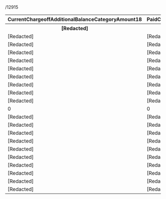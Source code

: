 /12915


<table>
<tr>
<th>CurrentChargeoffAdditionalBalanceCategoryAmount18</th>
<th>PaidChargeoffAdditionalBalanceCategoryAmount18</th>
<th>AdditionalBalanceCategoryDescription19</th>
</tr>
<tr>
<th>[Redacted]</th>
<th>[Redacted]</th>
<th>[Redacted]</th>
</tr>
<tr>
<td>[Redacted]</td>
<td>[Redacted]</td>
<td>[Redacted]</td>
</tr>
<tr>
<td>[Redacted]</td>
<td>[Redacted]</td>
<td>[Redacted]</td>
</tr>
<tr>
<td>[Redacted]</td>
<td>[Redacted]</td>
<td>[Redacted]</td>
</tr>
<tr>
<td>[Redacted]</td>
<td>[Redacted]</td>
<td>[Redacted]</td>
</tr>
<tr>
<td>[Redacted]</td>
<td>[Redacted]</td>
<td>[Redacted]</td>
</tr>
<tr>
<td>[Redacted]</td>
<td>[Redacted]</td>
<td>[Redacted]</td>
</tr>
<tr>
<td>[Redacted]</td>
<td>[Redacted]</td>
<td>[Redacted]</td>
</tr>
<tr>
<td>[Redacted]</td>
<td>[Redacted]</td>
<td>[Redacted]</td>
</tr>
<tr>
<td>[Redacted]</td>
<td>[Redacted]</td>
<td>[Redacted]</td>
</tr>
<tr>
<td>0</td>
<td>0</td>
<td>0</td>
</tr>
<tr>
<td>[Redacted]</td>
<td>[Redacted]</td>
<td>[Redacted]</td>
</tr>
<tr>
<td>[Redacted]</td>
<td>[Redacted]</td>
<td>[Redacted]</td>
</tr>
<tr>
<td>[Redacted]</td>
<td>[Redacted]</td>
<td>[Redacted]</td>
</tr>
<tr>
<td>[Redacted]</td>
<td>[Redacted]</td>
<td>[Redacted]</td>
</tr>
<tr>
<td>[Redacted]</td>
<td>[Redacted]</td>
<td>[Redacted]</td>
</tr>
<tr>
<td>[Redacted]</td>
<td>[Redacted]</td>
<td>[Redacted]</td>
</tr>
<tr>
<td>[Redacted]</td>
<td>[Redacted]</td>
<td>[Redacted]</td>
</tr>
<tr>
<td>[Redacted]</td>
<td>[Redacted]</td>
<td>[Redacted]</td>
</tr>
<tr>
<td>[Redacted]</td>
<td>[Redacted]</td>
<td>[Redacted]</td>
</tr>
<tr>
<td>[Redacted]</td>
<td>[Redacted]</td>
<td>[Redacted]</td>
</tr>
</table>


<!-- PageBreak -->


